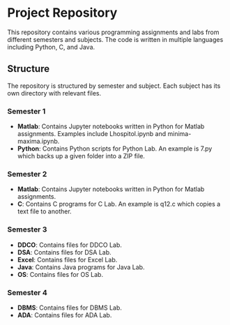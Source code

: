 # Project Repository

This repository contains various programming assignments and labs from different semesters and subjects. The code is written in multiple languages including Python, C, and Java.

## Structure

The repository is structured by semester and subject. Each subject has its own directory with relevant files.

### Semester 1

- **Matlab**: Contains Jupyter notebooks written in Python for Matlab assignments. Examples include Lhospitol.ipynb and minima-maxima.ipynb.
- **Python**: Contains Python scripts for Python Lab. An example is 7.py which backs up a given folder into a ZIP file.

### Semester 2

- **Matlab**: Contains Jupyter notebooks written in Python for Matlab assignments.
- **C**: Contains C programs for C Lab. An example is q12.c which copies a text file to another.

### Semester 3

- **DDCO**: Contains files for DDCO Lab.
- **DSA**: Contains files for DSA Lab.
- **Excel**: Contains files for Excel Lab.
- **Java**: Contains Java programs for Java Lab.
- **OS**: Contains files for OS Lab.


### Semester 4

- **DBMS**: Contains files for DBMS Lab.
- **ADA**: Contains files for ADA Lab.

